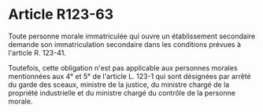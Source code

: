 # Article R123-63

Toute personne morale immatriculée qui ouvre un établissement secondaire demande son immatriculation secondaire dans les conditions prévues à l'article R. 123-41.

Toutefois, cette obligation n'est pas applicable aux personnes morales mentionnées aux 4° et 5° de l'article L. 123-1 qui sont désignées par arrêté du garde des sceaux, ministre de la justice, du ministre chargé de la propriété industrielle et du ministre chargé du contrôle de la personne morale.
